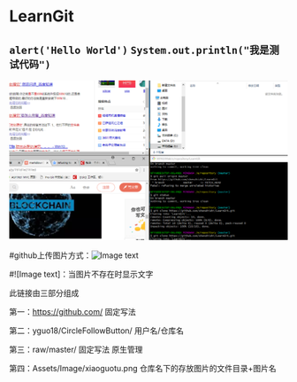 # LearnGit
`alert('Hello World')`
`System.out.println("我是测试代码")`
---
![测试文字](https://github.com/shenzhizhi/LearnGit/raw/master/image/123.png  "测试图片")

#github上传图片方式：![Image text](https://github.com/yguo18/CircleFollowButton/raw/master/Assets/Image/xiaoguotu.png)

#![Image text]：当图片不存在时显示文字

此链接由三部分组成

第一：https://github.com/   固定写法

第二：yguo18/CircleFollowButton/    用户名/仓库名

第三：raw/master/     固定写法   原生管理

第四：Assets/Image/xiaoguotu.png   仓库名下的存放图片的文件目录+图片名


